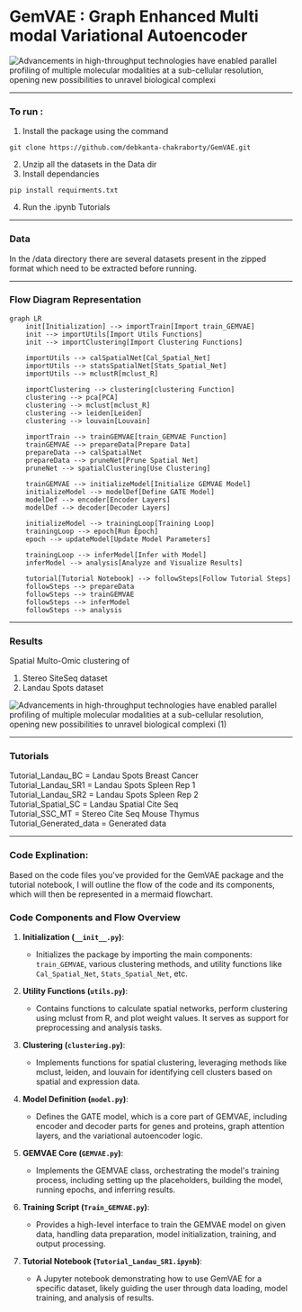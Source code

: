 # GemVAE : Graph Enhanced Multi modal Variational Autoencoder

![Advancements in high-throughput technologies have enabled parallel profiling of multiple molecular modalities at a sub-cellular resolution, opening new possibilities to unravel biological complexi](https://github.com/karanwxliaa/GemVAE/assets/95328038/91f1a911-7e30-460c-b452-19be10773b18)

------------------------------------
### To run :

1. Install the package using the command
```
git clone https://github.com/debkanta-chakraborty/GemVAE.git
```
2. Unzip all the datasets in the Data dir
3. Install dependancies
```
pip install requirments.txt
```
4. Run the .ipynb Tutorials 

------------------------------------
### Data
In the /data directory there are several datasets present in the zipped format which need to be extracted before running.

------------------------------------
### Flow Diagram Representation
```mermaid
graph LR
    init[Initialization] --> importTrain[Import train_GEMVAE]
    init --> importUtils[Import Utils Functions]
    init --> importClustering[Import Clustering Functions]

    importUtils --> calSpatialNet[Cal_Spatial_Net]
    importUtils --> statsSpatialNet[Stats_Spatial_Net]
    importUtils --> mclustR[mclust_R]

    importClustering --> clustering[clustering Function]
    clustering --> pca[PCA]
    clustering --> mclust[mclust_R]
    clustering --> leiden[Leiden]
    clustering --> louvain[Louvain]

    importTrain --> trainGEMVAE[train_GEMVAE Function]
    trainGEMVAE --> prepareData[Prepare Data]
    prepareData --> calSpatialNet
    prepareData --> pruneNet[Prune Spatial Net]
    pruneNet --> spatialClustering[Use Clustering]

    trainGEMVAE --> initializeModel[Initialize GEMVAE Model]
    initializeModel --> modelDef[Define GATE Model]
    modelDef --> encoder[Encoder Layers]
    modelDef --> decoder[Decoder Layers]

    initializeModel --> trainingLoop[Training Loop]
    trainingLoop --> epoch[Run Epoch]
    epoch --> updateModel[Update Model Parameters]

    trainingLoop --> inferModel[Infer with Model]
    inferModel --> analysis[Analyze and Visualize Results]

    tutorial[Tutorial Notebook] --> followSteps[Follow Tutorial Steps]
    followSteps --> prepareData
    followSteps --> trainGEMVAE
    followSteps --> inferModel
    followSteps --> analysis
```
------------------------------------
### Results
Spatial Multo-Omic clustering of 
1. Stereo SiteSeq dataset
2. Landau Spots dataset

![Advancements in high-throughput technologies have enabled parallel profiling of multiple molecular modalities at a sub-cellular resolution, opening new possibilities to unravel biological complexi (1)](https://github.com/karanwxliaa/GemVAE/assets/95328038/11fb66be-32cb-450b-804a-56ff2d8461ea)

------------------------------------
### Tutorials 
Tutorial_Landau_BC = Landau Spots Breast Cancer <br>
Tutorial_Landau_SR1 = Landau Spots Spleen Rep 1 <br>
Tutorial_Landau_SR2 = Landau Spots Spleen Rep 2 <br>
Tutorial_Spatial_SC = Landau Spatial Cite Seq <br>
Tutorial_SSC_MT = Stereo Cite Seq Mouse Thymus <br>
Tutorial_Generated_data = Generated data

------------------------------------
### Code Explination:
Based on the code files you've provided for the GemVAE package and the tutorial notebook, I will outline the flow of the code and its components, which will then be represented in a mermaid flowchart.

### Code Components and Flow Overview

1. **Initialization (`__init__.py`)**:
   - Initializes the package by importing the main components: `train_GEMVAE`, various clustering methods, and utility functions like `Cal_Spatial_Net`, `Stats_Spatial_Net`, etc.

2. **Utility Functions (`utils.py`)**:
   - Contains functions to calculate spatial networks, perform clustering using mclust from R, and plot weight values. It serves as support for preprocessing and analysis tasks.

3. **Clustering (`clustering.py`)**:
   - Implements functions for spatial clustering, leveraging methods like mclust, leiden, and louvain for identifying cell clusters based on spatial and expression data.

4. **Model Definition (`model.py`)**:
   - Defines the GATE model, which is a core part of GEMVAE, including encoder and decoder parts for genes and proteins, graph attention layers, and the variational autoencoder logic.

5. **GEMVAE Core (`GEMVAE.py`)**:
   - Implements the GEMVAE class, orchestrating the model's training process, including setting up the placeholders, building the model, running epochs, and inferring results.

6. **Training Script (`Train_GEMVAE.py`)**:
   - Provides a high-level interface to train the GEMVAE model on given data, handling data preparation, model initialization, training, and output processing.

7. **Tutorial Notebook (`Tutorial_Landau_SR1.ipynb`)**:
   - A Jupyter notebook demonstrating how to use GemVAE for a specific dataset, likely guiding the user through data loading, model training, and analysis of results.




